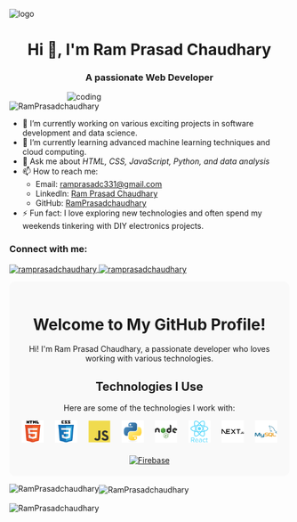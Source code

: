 ![logo](https://github.com/RamPrasadchaudhary/RamPrasadChaudhary/blob/main/githubBanner.png)

<h1 align="center">Hi 👋, I'm Ram Prasad Chaudhary</h1>
<h3 align="center">A passionate Web Developer</h3>
<img align="right" alt="coding" width="400" src="https://user-images.githubusercontent.com/55389276/140866485-8fb1c876-9a8f-4d6a-98dc-08c4981eaf70.gif">

<p align="left"> 
  <img src="https://komarev.com/ghpvc/?username=RamPrasadchaudhary&label=Profile%20views&color=0e75b6&style=flat" alt="RamPrasadchaudhary" /> 
</p>

- 🔭 I’m currently working on various exciting projects in software development and data science.
- 🌱 I’m currently learning advanced machine learning techniques and cloud computing.
- 💬 Ask me about *HTML, CSS, JavaScript, Python, and data analysis*
- 📫 How to reach me: 
  - Email: [ramprasadc331@gmail.com](mailto:ramprasadc331@gmail.com)
  - LinkedIn: [Ram Prasad Chaudhary](https://www.linkedin.com/in/ram-prasad-chaudhary-312221251/)
  - GitHub: [RamPrasadchaudhary](https://github.com/RamPrasadchaudhary)
- ⚡ Fun fact: I love exploring new technologies and often spend my weekends tinkering with DIY electronics projects.

<h3 align="left">Connect with me:</h3>
<p align="left">
  <a href="https://www.linkedin.com/in/ram-prasad-chaudhary-312221251/" target="blank">
    <img align="center" src="https://raw.githubusercontent.com/rahuldkjain/github-profile-readme-generator/master/src/images/icons/Social/linked-in-alt.svg" alt="ramprasadchaudhary" height="30" width="40" />
  </a>
  <a href="https://www.facebook.com/profile.php?id=100067719887281" target="blank">
    <img align="center" src="https://raw.githubusercontent.com/rahuldkjain/github-profile-readme-generator/master/src/images/icons/Social/facebook.svg" href=""alt="ramprasadchaudhary" height="30" width="40" />
  </a>
</p>

<div align="center" style="background-color: #f9f9f9; padding: 20px; border-radius: 10px;">
  <h1>Welcome to My GitHub Profile!</h1>
  <p>Hi! I'm Ram Prasad Chaudhary, a passionate developer who loves working with various technologies.</p>
  <h2>Technologies I Use</h2>
  <p>Here are some of the technologies I work with:</p>
  <div style="display: flex; flex-wrap: wrap; justify-content: center; gap: 20px;">
    <a href="https://developer.mozilla.org/en-US/docs/Web/HTML" target="_blank" rel="noreferrer">
      <img src="https://raw.githubusercontent.com/devicons/devicon/master/icons/html5/html5-original-wordmark.svg" alt="HTML5" width="40" height="40"/>
    </a>
    <a href="https://developer.mozilla.org/en-US/docs/Web/CSS" target="_blank" rel="noreferrer">
      <img src="https://raw.githubusercontent.com/devicons/devicon/master/icons/css3/css3-original-wordmark.svg" alt="CSS3" width="40" height="40"/>
    </a>
    <a href="https://developer.mozilla.org/en-US/docs/Web/JavaScript" target="_blank" rel="noreferrer">
      <img src="https://raw.githubusercontent.com/devicons/devicon/master/icons/javascript/javascript-original.svg" alt="JavaScript" width="40" height="40"/>
    </a>
    <a href="https://www.python.org" target="_blank" rel="noreferrer">
      <img src="https://raw.githubusercontent.com/devicons/devicon/master/icons/python/python-original.svg" alt="Python" width="40" height="40"/>
    </a>
    <a href="https://nodejs.org" target="_blank" rel="noreferrer">
      <img src="https://raw.githubusercontent.com/devicons/devicon/master/icons/nodejs/nodejs-original-wordmark.svg" alt="Node.js" width="40" height="40"/>
    </a>
    <a href="https://reactjs.org/" target="_blank" rel="noreferrer">
      <img src="https://raw.githubusercontent.com/devicons/devicon/master/icons/react/react-original-wordmark.svg" alt="React" width="40" height="40"/>
    </a>
    <a href="https://nextjs.org/" target="_blank" rel="noreferrer">
      <img src="https://raw.githubusercontent.com/devicons/devicon/master/icons/nextjs/nextjs-original-wordmark.svg" alt="Next.js" width="40" height="40"/>
    </a>
    <a href="https://www.mysql.com/" target="_blank" rel="noreferrer">
      <img src="https://raw.githubusercontent.com/devicons/devicon/master/icons/mysql/mysql-original-wordmark.svg" alt="MySQL" width="40" height="40"/>
    </a>
    <a href="https://firebase.google.com/" target="_blank" rel="noreferrer">
      <img src="https://www.vectorlogo.zone/logos/firebase/firebase-icon.svg" alt="Firebase" width="40" height="40"/>
    </a>
  </div>
</div>

  

<p>
  <img align="left" src="https://github-readme-stats.vercel.app/api/top-langs?username=RamPrasadchaudhary&show_icons=true&locale=en&layout=compact" alt="RamPrasadchaudhary" />
</p>

<p>
  <img align="center" src="https://github-readme-stats.vercel.app/api?username=RamPrasadchaudhary&show_icons=true&locale=en" alt="RamPrasadchaudhary" />
</p>

<p>
  <img align="center" src="https://github-readme-streak-stats.herokuapp.com/?user=RamPrasadchaudhary" alt="RamPrasadchaudhary" />
</p>
